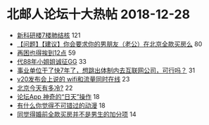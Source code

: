 # 北邮人论坛十大热帖 2018-12-28

- [新科研楼7楼肺结核](https://bbs.byr.cn/article/Health/214823) 121
- [【问题】【建议】你会要求你的男朋友（老公）在北京全款买房么](https://bbs.byr.cn/article/Home/115197) 80
- [再困也得挨到12点](https://bbs.byr.cn/article/Talking/6086095) 59
- [代88年小姐姐诚征GG](https://bbs.byr.cn/article/Friends/1906485) 33
- [事业单位干了快7年了，想跳出体制内去互联网公司，可行吗？](https://bbs.byr.cn/article/WorkLife/1114701) 31
- [v20发布会上说的 wifi和流量同时在线](https://bbs.byr.cn/article/Communications/28346) 23
- [北京今天有多冷?](https://bbs.byr.cn/article/Picture/3232367) 22
- [论坛App 神奇的“日天”操作](https://bbs.byr.cn/article/Joke/727866) 18
- [有什么你觉得不可错过的动漫](https://bbs.byr.cn/article/Comic/629851) 18
- [同觉得婚前全款买房并不是男生的加分项](https://bbs.byr.cn/article/Feeling/3096475) 14


